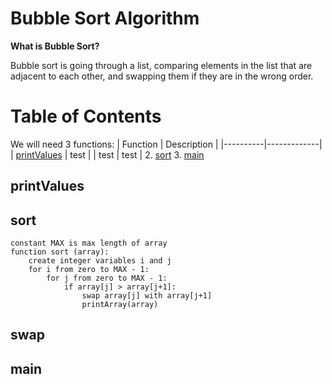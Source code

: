 # Bubble Sort Algorithm

**What is Bubble Sort?**

Bubble sort is going through a list, comparing elements in the list that are adjacent to each other, and swapping them if they are in the wrong order.


# Table of Contents

We will need 3 functions:
| Function | Description |
|----------|-------------|
| [printValues](#values) | test |
| test | test |
2. [sort](#sort)
3. [main](#main)

## printValues


































## sort

```
constant MAX is max length of array
function sort (array):
    create integer variables i and j
    for i from zero to MAX - 1:
        for j from zero to MAX - 1:
            if array[j] > array[j+1]:
                swap array[j] with array[j+1]
                printArray(array)
```















































## swap






































## main




































